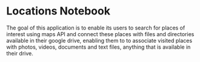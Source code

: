 # Locations Notebook
The goal of this application is to enable its users to search for places of interest using maps API and connect these places with files and directories available in their google drive, enabling them to to associate visited places with photos, videos, documents and text files, anything that is available in their drive.
